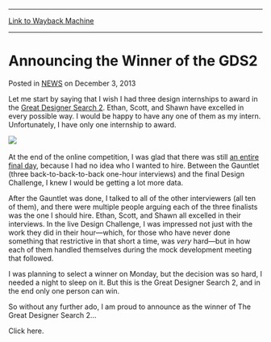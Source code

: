 
---
[Link to Wayback Machine](https://web.archive.org/web/20210503061835/https://magic.wizards.com/en/articles/archive/announcing-winner-gds2-2011-03-09)

[_metadata_:description]:- "Let me start by saying that I wish I had three design internships to award in the Great Designer Search 2. Ethan, Scott, and Shawn have excelled in every possible way. I would be happy to have any one of them as my intern. Unfortunately, I have only one internship to award. At the end of the online competition, I was glad that there was still an entire final day, because I had"
[_metadata_:generator]:- "Drupal 7 (http://drupal.org)"
[_metadata_:node]:- "117984"
[_metadata_:path_date]:- "2011-03-09"
[_metadata_:publish_date]:- "2013-12-03"
[_metadata_:source]:- "div-main-content"
[_metadata_:title]:- "Announcing the Winner of the GDS2"
[_metadata_:wayback_capture_timestamp]:- "2021-05-03 06:18:35"
[_metadata_:wayback_raw_url]:- "https://web.archive.org/web/20210503061835id_/https://magic.wizards.com/en/articles/archive/announcing-winner-gds2-2011-03-09"
[_metadata_:wayback_url]:- "https://magic.wizards.com/en/articles/archive/announcing-winner-gds2-2011-03-09"
---


Announcing the Winner of the GDS2
=================================



 Posted in [NEWS](/en/articles?source=MX_Nav2020)
 on December 3, 2013 










Let me start by saying that I wish I had three design internships to award in the [Great Designer Search 2](http://archive.wizards.com/magic/magazine/article.aspx?x=mtg/daily/feature/133). Ethan, Scott, and Shawn have excelled in every possible way. I would be happy to have any one of them as my intern. Unfortunately, I have only one internship to award.


![](https://media.wizards.com/images/magic/daily/mm/mm106_gds.jpg)
 


At the end of the online competition, I was glad that there was still [an entire final day](http://archive.wizards.com/magic/magazine/article.aspx?x=mtg/daily/feature/133a), because I had no idea who I wanted to hire. Between the Gauntlet (three back-to-back-to-back one-hour interviews) and the final Design Challenge, I knew I would be getting a lot more data.


After the Gauntlet was done, I talked to all of the other interviewers (all ten of them), and there were multiple people arguing each of the three finalists was the one I should hire. Ethan, Scott, and Shawn all excelled in their interviews. In the live Design Challenge, I was impressed not just with the work they did in their hour—which, for those who have never done something that restrictive in that short a time, was *very* hard—but in how each of them handled themselves during the mock development meeting that followed.


I was planning to select a winner on Monday, but the decision was so hard, I needed a night to sleep on it. But this is the Great Designer Search 2, and in the end only one person can win.


So without any further ado, I am proud to announce as the winner of The Great Designer Search 2...


Click here.








